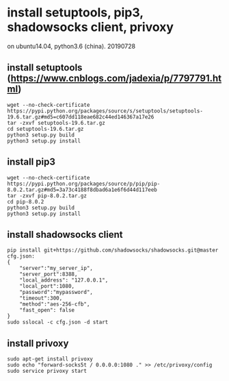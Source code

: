 # install setuptools, pip3, shadowsocks client, privoxy
on ubuntu14.04, python3.6 (china). 20190728

## install setuptools (https://www.cnblogs.com/jadexia/p/7797791.html)
```
wget --no-check-certificate  https://pypi.python.org/packages/source/s/setuptools/setuptools-19.6.tar.gz#md5=c607dd118eae682c44ed146367a17e26
tar -zxvf setuptools-19.6.tar.gz
cd setuptools-19.6.tar.gz
python3 setup.py build
python3 setup.py install
```
## install pip3
```
wget --no-check-certificate  https://pypi.python.org/packages/source/p/pip/pip-8.0.2.tar.gz#md5=3a73c4188f8dbad6a1e6f6d44d117eeb
tar -zxvf pip-8.0.2.tar.gz
cd pip-8.0.2
python3 setup.py build
python3 setup.py install
```
## install shadowsocks client
```
pip install git+https://github.com/shadowsocks/shadowsocks.git@master
cfg.json:
{
    "server":"my_server_ip",
    "server_port":8388,
    "local_address": "127.0.0.1",
    "local_port":1080,
    "password":"mypassword",
    "timeout":300,
    "method":"aes-256-cfb",
    "fast_open": false
}
sudo sslocal -c cfg.json -d start
```
## install privoxy
```
sudo apt-get install privoxy
sudo echo "forward-socks5t / 0.0.0.0:1080 ." >> /etc/privoxy/config
sudo service privoxy start
```
